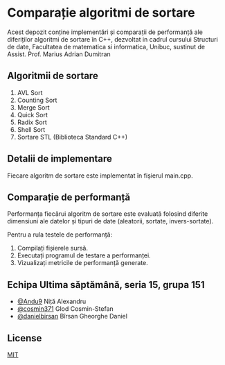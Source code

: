 # Comparație algoritmi de sortare

Acest depozit conține implementări și comparații de performanță ale diferiților algoritmi de sortare în C++, dezvoltat in cadrul cursului Structuri de date, Facultatea de matematica si informatica, Unibuc, sustinut de Assist. Prof. Marius Adrian Dumitran

## Algoritmii de sortare

1. AVL Sort
2. Counting Sort
3. Merge Sort
4. Quick Sort
5. Radix Sort
6. Shell Sort
7. Sortare STL (Biblioteca Standard C++)

## Detalii de implementare

Fiecare algoritm de sortare este implementat în fișierul main.cpp.

## Comparație de performanță

Performanța fiecărui algoritm de sortare este evaluată folosind diferite dimensiuni ale datelor și tipuri de date (aleatorii, sortate, invers-sortate).

Pentru a rula testele de performanță:

1. Compilați fișierele sursă.
2. Executați programul de testare a performanței.
3. Vizualizați metricile de performanță generate.



## Echipa Ultima săptămână, seria 15, grupa 151

- [@Andu9](https://github.com/Andu9) Niță Alexandru
- [@cosmin371](https://github.com/cosmin371) Glod Cosmin-Stefan
- [@danielbirsan](https://github.com/danielbirsan) Bîrsan Gheorghe Daniel


## License

[MIT](https://choosealicense.com/licenses/mit/)
